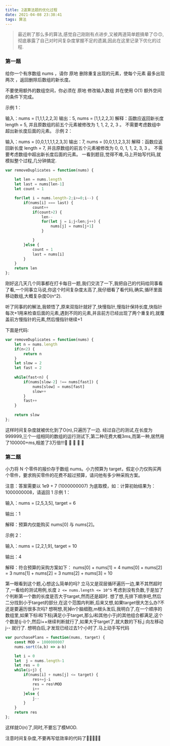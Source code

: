 ```yaml
---
title: 2道算法题的优化过程
date: 2021-04-08 23:38:41
tags: 算法
---
```


> 最近刷了那么多的算法,感觉自己刚刚有点进步,又被两道简单题搞晕了🙃🙃,彻底暴露了自己对时间复杂度掌握不足的遗漏,因此在这里记录下优化的过程.

### 第一题

给你一个有序数组 nums ，请你 原地 删除重复出现的元素，使每个元素 最多出现两次 ，返回删除后数组的新长度。

不要使用额外的数组空间，你必须在 原地 修改输入数组 并在使用 O(1) 额外空间的条件下完成。

示例 1：

输入：nums = [1,1,1,2,2,3]
输出：5, nums = [1,1,2,2,3]
解释：函数应返回新长度 length = 5, 并且原数组的前五个元素被修改为 1, 1, 2, 2, 3 。 不需要考虑数组中超出新长度后面的元素。
示例 2：

输入：nums = [0,0,1,1,1,1,2,3,3]
输出：7, nums = [0,0,1,1,2,3,3]
解释：函数应返回新长度 length = 7, 并且原数组的前五个元素被修改为 0, 0, 1, 1, 2, 3, 3 。 不需要考虑数组中超出新长度后面的元素。
一看到题目,觉得不难,马上开始写代码,就模拟整个过程,几分钟搞定.
```javaScript
var removeDuplicates = function(nums) {
    
    let len = nums.length
    let last = nums[len-1]
    let count = 1

    for(let i = nums.length-2;i>=0;i--) {
        if(nums[i] === last) {
            count++
            if(count>2) {
                len--
                for(let j = i;j<len;j++) {
                    nums[j] = nums[j+1]
                }

            }
        }else {
            count = 1
            last = nums[i]
        }   
    }
    return len
};
```

刚好这几天几个同事都在打卡每日一题,我们交流了一下,我把自己的代码给同事看了看,一个同事立马说,你这个时间复杂度太高了,我仔细看了看代码,确实,循环里面移动数组,大概复杂度O(n^2).

听了同事的的解法,我顿悟了,原来双指针就好了,快慢指针,慢指针保持长度,快指针每次+1用来检查后面的元素,遇到不同的元素,并且前方已经出现了两个重复的,就覆盖前方慢指针的元素,然后慢指针继续+1

下面是代码:
```javaScript
var removeDuplicates = function(nums) {
    let n = nums.length
    if(n<2) {
        return n
    }
    let slow = 2
    let fast = 2
    
    while(fast<n) {
        if(nums[slow-2] !== nums[fast]) {
            nums[slow] = nums[fast]
            slow++
        }
        fast++
    }
    
    return slow
};
```
这样时间复杂度就被优化到了O(n),只遍历了一边.
经过自己的测试,在长度为999999,三个一组相同的数组的运行测试下,第二种花费大概3ms,而第一种,居然用了100000+ms,相差了3万倍!!!🤯 🤯 🤯 🤯 🤯 

### 第二题

小力将 N 个零件的报价存于数组 nums。小力预算为 target，假定小力仅购买两个零件，要求购买零件的花费不超过预算，请问他有多少种采购方案。

注意：答案需要以 1e9 + 7 (1000000007) 为底取模，如：计算初始结果为：1000000008，请返回 1
示例 1：

输入：nums = [2,5,3,5], target = 6

输出：1

解释：预算内仅能购买 nums[0] 与 nums[2]。

示例 2：

输入：nums = [2,2,1,9], target = 10

输出：4

解释：符合预算的采购方案如下：
nums[0] + nums[1] = 4
nums[0] + nums[2] = 3
nums[1] + nums[2] = 3
nums[2] + nums[3] = 10

第一眼看到这个题,心想这么简单的吗?
立马又是双层循环遍历一边,果不其然超时了,一看给的测试用例,长度 `2 <= nums.length <= 10^5`
考虑到没有负数,于是加了个判断第一个数的长度是否大于target,然而还是超时.
想了想,先排下顺序吧,然后二分找到小于target的部分,在这个范围内判断,后来又想,如果target很大怎么办?不还是要遍历很多次吗?
想啊想,死掉n个脑细胞,m根头发后,我明白了,在一个顺序的数组里,如果下标i和下标j满足小于target,那么i和其他小于j的其他组合都满足,这个个数是(j-i)个,然后i++继续判断就行了,如果大于target了,就大数的下标,j 向左移动j-- 就行了. 想明白后,才发现已经过去1个小时了.马上动手写代码
```javaScript
var purchasePlans = function(nums, target) {
    const MOD = 1000000007
    nums.sort((a,b) => a-b)

    let i = 0
    let  j = nums.length-1
    let res = 0
    while(i<j) {
        if(nums[i] + nums[j] <= target) {
            res+=j-i
            res = res%MOD
            i++
        }else {
            j--
        }
    }
    return res
};
```

这样就O(n)了,同时,不要忘了模MOD.

注意时间复杂度,不要再写低效率的代码了💪💪💪💪💪